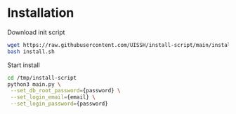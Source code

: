 # Installation

Download init script

```bash
wget https://raw.githubusercontent.com/UISSH/install-script/main/install.sh
bash install.sh
```

Start install

```bash
cd /tmp/install-script 
python3 main.py \
 --set_db_root_password={password} \
 --set_login_email={email} \
 --set_login_password={password}
```